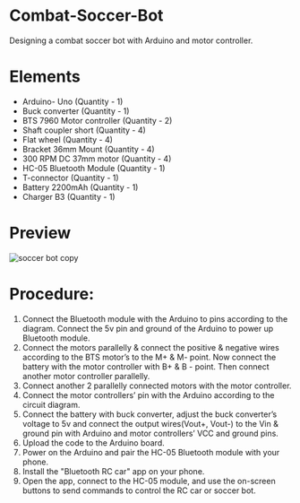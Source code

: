 # Combat-Soccer-Bot
Designing a combat soccer bot with Arduino and motor controller.

# Elements
- Arduino- Uno (Quantity - 1)
- Buck converter (Quantity - 1)
- BTS 7960 Motor controller (Quantity - 2)
- Shaft coupler short (Quantity - 4)
- Flat wheel (Quantity - 4)
- Bracket 36mm Mount (Quantity - 4)
- 300 RPM DC 37mm motor (Quantity - 4)
- HC-05 Bluetooth Module (Quantity - 1)
- T-connector (Quantity - 1) 
- Battery 2200mAh (Quantity - 1)
- Charger B3 (Quantity - 1)

# Preview
![soccer bot copy](https://github.com/Masumiub/Combat-Soccer-Bot/assets/66321598/3bddb640-2817-42e3-abcc-c45740f4383e)

# Procedure:
1. Connect the Bluetooth module with the Arduino to pins according to the diagram. Connect the 5v 
pin and ground of the Arduino to power up Bluetooth module.
2. Connect the motors parallelly & connect the positive & negative wires according to the BTS 
motor’s to the M+ & M- point. Now connect the battery with the motor controller with B+ & B - point. Then connect another motor controller parallelly.
3. Connect another 2 parallelly connected motors with the motor controller.
4. Connect the motor controllers’ pin with the Arduino according to the circuit diagram.
5. Connect the battery with buck converter, adjust the buck converter’s voltage to 5v and connect 
the output wires(Vout+, Vout-) to the Vin & ground pin with Arduino and motor controllers’ 
VCC and ground pins.
6. Upload the code to the Arduino board.
7. Power on the Arduino and pair the HC-05 Bluetooth module with your phone.
8. Install the "Bluetooth RC car" app on your phone.
9. Open the app, connect to the HC-05 module, and use the on-screen buttons to send commands to 
control the RC car or soccer bot.
